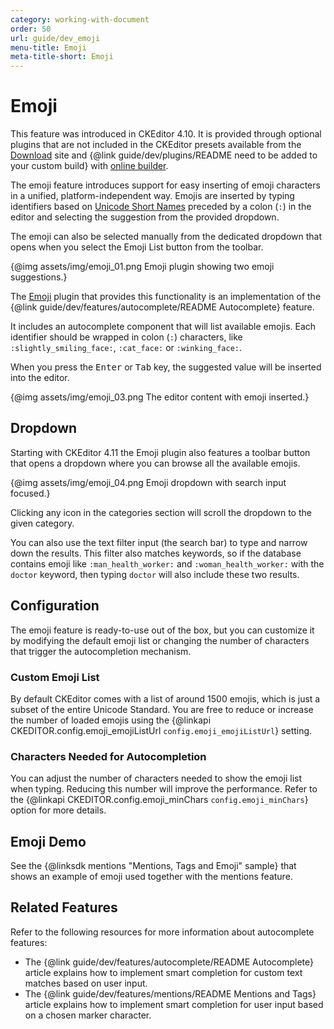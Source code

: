 ```yaml
---
category: working-with-document
order: 50
url: guide/dev_emoji
menu-title: Emoji
meta-title-short: Emoji
---
```

<!--
Copyright (c) 2003-2018, CKSource - Frederico Knabben. All rights reserved.
For licensing, see LICENSE.md.
-->

# Emoji

<info-box info="">
    This feature was introduced in CKEditor 4.10. It is provided through optional plugins that are not included in the CKEditor presets available from the <a href="https://ckeditor.com/ckeditor-4/download/">Download</a> site and {@link guide/dev/plugins/README need to be added to your custom build} with <a href="https://ckeditor.com/cke4/builder">online builder</a>.
</info-box>

The emoji feature introduces support for easy inserting of emoji characters in a unified, platform-independent way. Emojis are inserted by typing identifiers based on [Unicode Short Names](https://unicode.org/emoji/charts/emoji-list.html) preceded by a colon (`:`) in the editor and selecting the suggestion from the provided dropdown.

The emoji can also be selected manually from the dedicated dropdown that opens when you select the Emoji List button from the toolbar.

{@img assets/img/emoji_01.png Emoji plugin showing two emoji suggestions.}

The [Emoji](https://ckeditor.com/cke4/addon/emoji) plugin that provides this functionality is an implementation of the {@link guide/dev/features/autocomplete/README Autocomplete} feature.

It includes an autocomplete component that will list available emojis. Each identifier should be wrapped in colon (`:`) characters, like `:slightly_smiling_face:`, `:cat_face:` or `:winking_face:`.

When you press the <kbd>Enter</kbd> or <kbd>Tab</kbd> key, the suggested value will be inserted into the editor.

{@img assets/img/emoji_03.png The editor content with emoji inserted.}

## Dropdown

Starting with CKEditor 4.11 the Emoji plugin also features a toolbar button that opens a dropdown where you can browse all the available emojis.

{@img assets/img/emoji_04.png Emoji dropdown with search input focused.}

Clicking any icon in the categories section will scroll the dropdown to the given category.

You can also use the text filter input (the search bar) to type and narrow down the results. This filter also matches keywords, so if the database contains emoji like `:man_health_worker:` and `:woman_health_worker:` with the `doctor` keyword, then typing `doctor` will also include these two results.

## Configuration

The emoji feature is ready-to-use out of the box, but you can customize it by modifying the default emoji list or changing the number of characters that trigger the autocompletion mechanism.

### Custom Emoji List

By default CKEditor comes with a list of around 1500 emojis, which is just a subset of the entire Unicode Standard. You are free to reduce or increase the number of loaded emojis using the {@linkapi CKEDITOR.config.emoji_emojiListUrl `config.emoji_emojiListUrl`} setting.

### Characters Needed for Autocompletion

You can adjust the number of characters needed to show the emoji list when typing. Reducing this number will improve the performance. Refer to the {@linkapi CKEDITOR.config.emoji_minChars `config.emoji_minChars`} option for more details.

## Emoji Demo

See the {@linksdk mentions "Mentions, Tags and Emoji" sample} that shows an example of emoji used together with the mentions feature.

## Related Features

Refer to the following resources for more information about autocomplete features:

* The {@link guide/dev/features/autocomplete/README Autocomplete} article explains how to implement smart completion for custom text matches based on user input.
* The {@link guide/dev/features/mentions/README Mentions and Tags} article explains how to implement smart completion for user input based on a chosen marker character.
